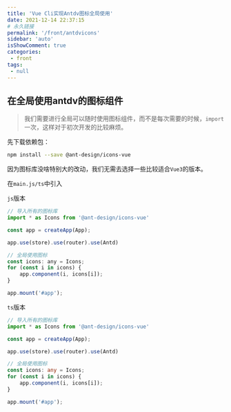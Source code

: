 ```yaml
---
title: 'Vue Cli实现Antdv图标全局使用'
date: 2021-12-14 22:37:15
# 永久链接
permalink: '/front/antdvicons'
sidebar: 'auto'
isShowComment: true
categories:
 - front
tags:
 - null
---
```




## 在全局使用antdv的图标组件

>   我们需要进行全局可以随时使用图标组件，而不是每次需要的时候，`import`一次，这样对于初次开发的比较麻烦。





先下载依赖包：

```bash
npm install --save @ant-design/icons-vue
```

因为图标库没啥特别大的改动，我们无需去选择一些比较适合`Vue3`的版本。





在`main.js/ts`中引入

`js`版本

```javascript
// 导入所有的图标库
import * as Icons from '@ant-design/icons-vue'

const app = createApp(App);

app.use(store).use(router).use(Antd)

// 全局使用图标
const icons: any = Icons;
for (const i in icons) {
    app.component(i, icons[i]);
}

app.mount('#app');
```

`ts`版本

```typescript
// 导入所有的图标库
import * as Icons from '@ant-design/icons-vue'

const app = createApp(App);

app.use(store).use(router).use(Antd)

// 全局使用图标
const icons: any = Icons;
for (const i in icons) {
    app.component(i, icons[i]);
}

app.mount('#app');
```


